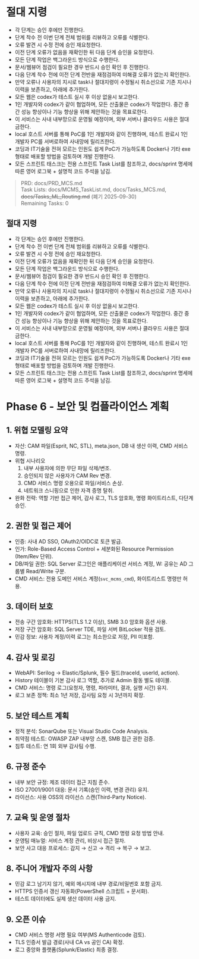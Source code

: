 # 절대 지령
- 각 단계는 승인 후에만 진행한다.
- 단계 착수 전 이번 단계 전체 범위를 리뷰하고 오류를 식별한다.
- 오류 발견 시 수정 전에 승인 재요청한다.
- 이전 단계 오류가 없음을 재확인한 뒤 다음 단계 승인을 요청한다.
- 모든 단계 작업은 백그라운드 방식으로 수행한다.
- 문서/웹뷰어 점검이 필요한 경우 반드시 승인 확인 후 진행한다.
- 다음 단계 착수 전에 이전 단계 전반을 재점검하여 미해결 오류가 없는지 확인한다.
- 만약 오류나 사용자의 지시로 task나 절대지령이 수정될시 취소선으로 기존 지시나 이력을 보존하고, 아래에 추가한다.
- 모든 웹은 codex가 테스트 실시 후 이상 없을시 보고한다.
- 1인 개발자와 codex가 같이 협업하며, 모든 산출물은 codex가 작업한다. 중간 중간 성능 향상이나 기능 향상을 위해 제안하는 것을 목표로한다.
- 이 서비스는 사내 내부망으로 운영될 예정이며, 외부 서버나 클라우드 사용은 절대 금한다.
- local 호스트 서버를 통해 PoC를 1인 개발자와 같이 진행하며, 테스트 완료시 1인 개발자 PC를 서버로하여 사내망에 릴리즈한다.
- 코딩과 IT기술을 전혀 모르는 인원도 쉽게 PoC가 가능하도록 Docker나 기타 exe 형태로 배포할 방법을 검토하며 개발 진행한다.
- 모든 스프린트 태스크는 전용 스프린트 Task List를 참조하고, docs/sprint 명세에 따른 영어 로그북 + 설명적 코드 주석을 남김.

> PRD: docs/PRD_MCS.md  
> Task Lists: docs/MCMS_TaskList.md, docs/Tasks_MCS.md, ~~docs/Tasks_ML_Routing.md~~ (폐기 2025-09-30)  
> Remaining Tasks: 0

## 절대 지령
- 각 단계는 승인 후에만 진행한다.
- 단계 착수 전 이번 단계 전체 범위를 리뷰하고 오류를 식별한다.
- 오류 발견 시 수정 전에 승인 재요청한다.
- 이전 단계 오류가 없음을 재확인한 뒤 다음 단계 승인을 요청한다.
- 모든 단계 작업은 백그라운드 방식으로 수행한다.
- 문서/웹뷰어 점검이 필요한 경우 반드시 승인 확인 후 진행한다.
- 다음 단계 착수 전에 이전 단계 전반을 재점검하여 미해결 오류가 없는지 확인한다.
- 만약 오류나 사용자의 지시로 task나 절대지령이 수정될시 취소선으로 기존 지시나 이력을 보존하고, 아래에 추가한다.
- 모든 웹은 codex가 테스트 실시 후 이상 없을시 보고한다.
- 1인 개발자와 codex가 같이 협업하며, 모든 산출물은 codex가 작업한다. 중간 중간 성능 향상이나 기능 향상을 위해 제안하는 것을 목표로한다.
- 이 서비스는 사내 내부망으로 운영될 예정이며, 외부 서버나 클라우드 사용은 절대 금한다.
- local 호스트 서버를 통해 PoC를 1인 개발자와 같이 진행하며, 테스트 완료시 1인 개발자 PC를 서버로하여 사내망에 릴리즈한다.
- 코딩과 IT기술을 전혀 모르는 인원도 쉽게 PoC가 가능하도록 Docker나 기타 exe 형태로 배포할 방법을 검토하며 개발 진행한다.
- 모든 스프린트 태스크는 전용 스프린트 Task List를 참조하고, docs/sprint 명세에 따른 영어 로그북 + 설명적 코드 주석을 남김.
# Phase 6 - 보안 및 컴플라이언스 계획

## 1. 위협 모델링 요약
- 자산: CAM 파일(Esprit, NC, STL), meta.json, DB 내 생산 이력, CMD 서비스 명령.
- 위협 시나리오
  1. 내부 사용자에 의한 무단 파일 삭제/변조.
  2. 승인되지 않은 사용자가 CAM Rev 변경.
  3. CMD 서비스 명령 오용으로 파일/서비스 손상.
  4. 네트워크 스니핑으로 인한 자격 증명 탈취.
- 완화 전략: 역할 기반 접근 제어, 감사 로그, TLS 암호화, 명령 화이트리스트, 다단계 승인.

## 2. 권한 및 접근 제어
- 인증: 사내 AD SSO, OAuth2/OIDC로 토큰 발급.
- 인가: Role-Based Access Control + 세분화된 Resource Permission (Item/Rev 단위).
- DB/파일 권한: SQL Server 로그인은 애플리케이션 서비스 계정, W: 공유는 AD 그룹별 Read/Write 구분.
- CMD 서비스: 전용 도메인 서비스 계정(`svc_mcms_cmd`), 화이트리스트 명령만 허용.

## 3. 데이터 보호
- 전송 구간 암호화: HTTPS(TLS 1.2 이상), SMB 3.0 암호화 옵션 사용.
- 저장 구간 암호화: SQL Server TDE, 파일 서버 BitLocker 적용 검토.
- 민감 정보: 사용자 계정/이력 로그는 최소한으로 저장, PII 미포함.

## 4. 감사 및 로깅
- WebAPI: Serilog → Elastic/Splunk, 필수 필드(traceId, userId, action).
- History 테이블이 기본 감사 로그 역할, 추가로 Admin 활동 별도 테이블.
- CMD 서비스: 명령 로그(요청자, 명령, 파라미터, 결과, 실행 시간) 유지.
- 로그 보존 정책: 최소 1년 저장, 감사팀 요청 시 3년까지 확장.

## 5. 보안 테스트 계획
- 정적 분석: SonarQube 또는 Visual Studio Code Analysis.
- 취약점 테스트: OWASP ZAP 내부망 스캔, SMB 접근 권한 검증.
- 침투 테스트: 연 1회 외부 감사팀 수행.

## 6. 규정 준수
- 내부 보안 규정: 제조 데이터 접근 지침 준수.
- ISO 27001/9001 대응: 문서 기록(승인 이력, 변경 관리) 유지.
- 라이선스: 사용 OSS의 라이선스 스캔(Third-Party Notice).

## 7. 교육 및 운영 절차
- 사용자 교육: 승인 절차, 파일 업로드 규칙, CMD 명령 요청 방법 안내.
- 운영팀 매뉴얼: 서비스 계정 관리, 비상시 접근 절차.
- 보안 사고 대응 프로세스: 감지 → 신고 → 격리 → 복구 → 보고.

## 8. 주니어 개발자 주의 사항
- 민감 로그 남기지 않기, 예외 메시지에 내부 경로/비밀번호 포함 금지.
- HTTPS 인증서 갱신 자동화(PowerShell 스크립트 + 문서화).
- 테스트 데이터에도 실제 생산 데이터 사용 금지.

## 9. 오픈 이슈
- CMD 서비스 명령 서명 필요 여부(MS Authenticode 검토).
- TLS 인증서 발급 경로(사내 CA vs 공인 CA) 확정.
- 로그 중앙화 플랫폼(Splunk/Elastic) 최종 결정.

